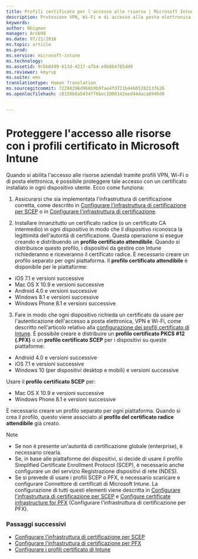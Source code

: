 ```yaml
---
title: Profili certificato per l'accesso alle risorse | Microsoft Intune
description: Protezione VPN, Wi-Fi e di accesso alla posta elettronica con un certificato installato su ogni dispositivo dell'utente.
keywords: 
author: Nbigman
manager: Arob98
ms.date: 07/21/2016
ms.topic: article
ms.prod: 
ms.service: microsoft-intune
ms.technology: 
ms.assetid: 8cbb8499-611d-4217-a7b4-e9b864785dd0
ms.reviewer: kmyrup
ms.suite: ems
translationtype: Human Translation
ms.sourcegitcommit: 72288296d966b9b9fae4fd721b4460528213f626
ms.openlocfilehash: c8158b6a54347f6bec1008142eed44daca8946d0


---
```


# Proteggere l'accesso alle risorse con i profili certificato in Microsoft Intune
Quando si abilita l'accesso alle risorse aziendali tramite profili VPN, Wi-Fi o di posta elettronica, è possibile proteggere tale accesso con un certificato installato in ogni dispositivo utente. Ecco come funziona:

1. Assicurarsi che sia implementata l'infrastruttura di certificazione corretta, come descritto in [Configurare l'infrastruttura di certificazione per SCEP](configure-certificate-infrastructure-for-scep.md) o in [Configurare l'infrastruttura di certificazione](configure-certificate-infrastructure-for-pfx.md).

2. Installare innanzitutto un certificato radice (o un certificato CA intermedio) in ogni dispositivo in modo che il dispositivo riconosca la legittimità dell'autorità di certificazione. Questa operazione si esegue creando e distribuendo un **profilo certificato attendibile**. Quando si distribuisce questo profilo, i dispositivi da gestire con Intune richiederanno e riceveranno il certificato radice. È necessario creare un profilo separato per ogni piattaforma. Il **profilo certificato attendibile** è disponibile per le piattaforme:
 -  iOS 7.1 e versioni successive
 -  Mac OS X 10.9 e versioni successive
 -  Android 4.0 e versioni successive
 -  Windows 8.1 e versioni successive
 -  Windows Phone 8.1 e versioni successive

3. Fare in modo che ogni dispositivo richieda un certificato da usare per l'autenticazione dell'accesso a posta elettronica, VPN e Wi-Fi, come descritto nell'articolo relativo alla [configurazione dei profili certificato di Intune](configure-intune-certificate-profiles.md). È possibile creare e distribuire un **profilo certificato PKCS #12 (.PFX)** o un **profilo certificato SCEP** per i dispositivi su queste piattaforme:

-  Android 4.0 e versioni successive
-  iOS 7.1 e versioni successive
-  Windows 10 (per dispositivi desktop e mobili) e versioni successive

Usare il **profilo certificato SCEP** per:
-   Mac OS X 10.9 e versioni successive
-   Windows Phone 8.1 e versioni successive

È necessario creare un profilo separato per ogni piattaforma. Quando si crea il profilo, questo viene associato al **profilo del certificato radice attendibile** già creato.

> [!NOTE]           
> -    Se non è presente un'autorità di certificazione globale (enterprise), è necessario crearla.
>- Se, in base alle piattaforme dei dispositivi, si decide di usare il profilo Simplified Certificate Enrollment Protocol (SCEP), è necessario anche configurare un del servizio Registrazione dispositivi di rete (NDES).
>-  Se si prevede di usare i profili SCEP o PFX, è necessario scaricare e configurare Connettore di certificati di Microsoft Intune.
> La configurazione di tutti questi elementi viene descritta in [Configurare l'infrastruttura di certificazione per SCEP](configure-certificate-infrastructure-for-scep.md) e [Configure certificate infrastructure for PFX](configure-certificate-infrastructure-for-pfx.md) (Configurare l'infrastruttura di certificazione per PFX).

### Passaggi successivi
- [Configurare l'infrastruttura di certificazione per SCEP](configure-certificate-infrastructure-for-scep.md)
- [Configurare l'infrastruttura di certificazione per PFX](configure-certificate-infrastructure-for-pfx.md)
- [Configurare i profili certificato di Intune](configure-intune-certificate-profiles.md)



<!--HONumber=Jul16_HO3-->


